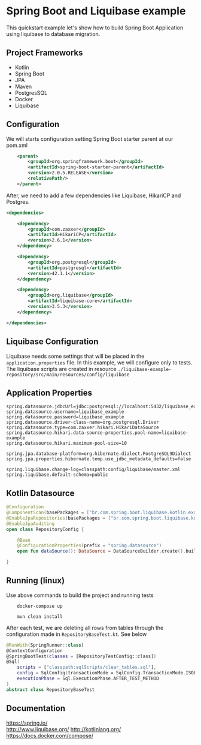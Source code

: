 # Spring Boot and Liquibase example
This quickstart example let's show how to build Spring Boot Application using liquibase to database migration.

## Project Frameworks

- Kotlin
- Spring Boot
- JPA
- Maven
- PostgresSQL
- Docker
- Liquibase

## Configuration
We will starts configuration setting Spring Boot starter parent at our pom.xml

```xml
    <parent>
        <groupId>org.springframework.boot</groupId>
        <artifactId>spring-boot-starter-parent</artifactId>
        <version>2.0.5.RELEASE</version>
        <relativePath/>
    </parent>
```

After, we need to add a few dependencies like Liquibase, HikariCP and Postgres.

```xml
<dependencies>

    <dependency>
        <groupId>com.zaxxer</groupId>
        <artifactId>HikariCP</artifactId>
        <version>2.6.1</version>
    </dependency>

    <dependency>
        <groupId>org.postgresql</groupId>
        <artifactId>postgresql</artifactId>
        <version>42.1.1</version>
    </dependency>

    <dependency>
        <groupId>org.liquibase</groupId>
        <artifactId>liquibase-core</artifactId>
        <version>3.5.3</version>
    </dependency>

</dependencies>
```

## Liquibase Configuration
Liquibase needs some settings that will be placed in the `application.properties` file. In this example, we will configure only to tests.
The liquibase scripts are created in resource `./liquibase-example-repository/src/main/resources/config/liquibase`

## Application Properties
```properties
spring.datasource.jdbcUrl=jdbc:postgresql://localhost:5432/liquibase_example
spring.datasource.username=liquibase_example
spring.datasource.password=liquibase_example
spring.datasource.driver-class-name=org.postgresql.Driver
spring.datasource.type=com.zaxxer.hikari.HikariDataSource
spring.datasource.hikari.data-source-properties.pool-name=liquibase-example
spring.datasource.hikari.maximum-pool-size=10

spring.jpa.database-platform=org.hibernate.dialect.PostgreSQL9Dialect
spring.jpa.properties.hibernate.temp.use_jdbc_metadata_defaults=false

spring.liquibase.change-log=classpath:config/liquibase/master.xml
spring.liquibase.default-schema=public
```

## Kotlin Datasource
```kotlin
@Configuration
@ComponentScan(basePackages = ["br.com.spring.boot.liquibase.kotlin.example"])
@EnableJpaRepositories(basePackages = ["br.com.spring.boot.liquibase.kotlin.example.repository"])
@EnableJpaAuditing
open class RepositoryConfig {

    @Bean
    @ConfigurationProperties(prefix = "spring.datasource")
    open fun dataSource(): DataSource = DataSourceBuilder.create().build()!!

}
```

## Running (linux)
Use above commands to build the project and running tests

```
    docker-compose up
```

```
    mvn clean install
```

After each test, we are deleting all rows from tables through the configuration made in `RepositoryBaseTest.kt`. See below

```kotlin
@RunWith(SpringRunner::class)
@ContextConfiguration
@SpringBootTest(classes = [RepositoryTestConfig::class])
@Sql(
    scripts = ["classpath:sqlScripts/clear_tables.sql"],
    config = SqlConfig(transactionMode = SqlConfig.TransactionMode.ISOLATED),
    executionPhase = Sql.ExecutionPhase.AFTER_TEST_METHOD
)
abstract class RepositoryBaseTest
```

## Documentation
https://spring.io/  
http://www.liquibase.org/
http://kotlinlang.org/
https://docs.docker.com/compose/